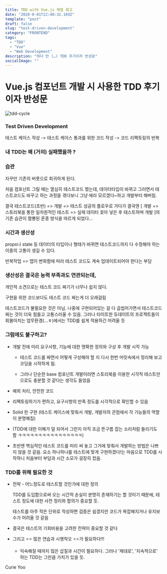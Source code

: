 ```yaml
---
title: TDD with Vue.js 체험 회고
date: "2020-0-01T22:40:32.169Z"
template: "post"
draft: false
slug: "test-driven-development"
category: "FRONTEND"
tags:
  - "TDD"
  - "Vue"
  - "Web Development"
description: "하다 만 (…) TDD 후기이자 반성문"
socialImage: ""
---
```


# Vue.js 컴포넌트 개발 시 사용한 TDD 후기이자 반성문

![tdd-cycle](https://sehun-kim.github.io/sehun/assets/images/TDD_Graphic.jpg)

### Test Driven Development

테스트 케이스 작성 -> 테스트 케이스 통과를 위한 코드 작성 -> 코드 리팩토링의 반복 



### 내 TDD는 왜 (거의) 실패했을까 ?

### 습관 

자꾸만 기존의 버릇으로 회귀하게 된다. 

처음 컴포넌트 그릴 때는 열심히 테스트코드 짰는데, 데이터타입이 바뀌고 그러면서 테스트코드도 바꾸고 하는 과정을 겪다보니 그냥 에라 모르겠다~하고 개발부터 해버림. 

결국 테스트코드(초반) => 개발 => 테스트 성공의 플로우로 가다가 결국엔 [ 개발 => 스토리북을 통한 일차원적인 테스트 => 실제 데이터 꽂아 넣은 후 테스트하며 개발 ]의 기존 습관이 짬뽕된 혼종 방식을 따르게 되었다...

### 시간과 생산성

props나 state 등 데이터의 타입이나 형태가 바뀌면 테스트코드까지 다 수정해야 하는 이중의 고통이 생길 수 있다. 

반복작업 => 앱이 변화함에 따라 테스트 코드도 계속 업데이트되어야 한다는 부담

### 생산성은 결국은 능력 부족과도 연관되는데, 

개인적 소견으로는 테스트 코드 짜기가 너무나 쉽지 않다.

구현을 위한 코드보다도 테스트 코드 짜는게 더 오래걸림 

테스트코드가 불필요한 것은 아님. 나중에 구현되어있는 걸 다 곱씹어가면서 테스트코드 짜는 것이 더욱 힘들고 고통스러울 수 있음. 그러나 타이트한 듀데이트의 프로젝트들이 휘몰아치는 업무환경(…ㅎ)에서는 TDD를 쉽게 적용하긴 어려울 듯



### 그럼에도 불구하고?

- 개발 전에 미리 요구사항, 기능에 대한 명확한 정의와 구상 후 개발 시작 가능 

  - 테스트 코드를 짜면서 어떻게 구성해야 할 지 다시 한번 머릿속에서 정리해 보고 코딩을 시작하게 됨. 

  - 그러나 단순한 base 컴포넌트 개발이라면 스토리북을 이용한 시각적 테스트만으로도 충분할 것 같다는 생각도 들었음

    

- 예외 처리, 안전한 코드

- 리팩토링하기가 편하고, 요구사항의 만족 정도를 시각적으로 확인할 수 있음 

- Solid 한 구현 (테스트 케이스에 맞춰서 개발, 개발자의 관점에서 각 기능들의 역할이 분명해짐)

- (TDD에 대한 이해가 덜 되어서 그런지 아직 조금 뜬구름 잡는 소리처럼 들리기도 함 ㅋㅋㅋㅋㅋㅋㅋㅋㅋㅋㅋㅋㅋㅋㅋㅋ)

- 초반엔 핵심적인 테스트 코드를 미리 써 놓고 그거에 맞춰서 개발하는 방법은 나쁘지 않을 것 같음. 요소 하나하나를 테스트에 맞게 구현하겠다!는 마음으로 TDD를 시작하니 처음부터 부담과 시간 소모가 굉장히 컸음. 



### TDD를 위해 필요한 것 

- 전략 - 어느정도로 테스트할 것인가에 대한 정의 

  TDD를 도입함으로써 오는 시간적 손실이 분명히 존재하기는 할 것이기 때문에, 테스트 정도에 대한 사전 정리와 합의가 중요할 듯. 

  테스트를 아주 작은 단위로 작성하면 검증은 쉽겠지만 코드가 복잡해지거나 유지보수가 어려울 것 같음

- 결국은 테스트의 기회비용을 고려한 전략이 중요할 것 같다

- 그리고 ⭐️⭐️ 많은 연습과 시행착오 ⭐️⭐️가 필요하다!!! 

  - 익숙해질 때까지 많은 삽질과 시간이 필요하다. 그러나 '제대로', '지속적으로' 하는 TDD는 그만큼 가치가 있을 듯.





Curie Yoo
